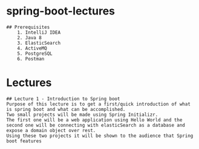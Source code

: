 # spring-boot-lectures

	## Prerequisites
		1. IntelliJ IDEA
		2. Java 8
		3. ElasticSearch 
		4. ActiveMQ
		5. PostgreSQL
		6. Postman 

# Lectures

	## Lecture 1 - Introduction to Spring boot
	Purpose of this lecture is to get a first/quick introduction of what is spring boot and what can be accomplished. 
	Two small projects will be made using Spring Initializr. 
	The first one will be a web application using Hello World and the second one will be connecting with elasticSearch as a database and expose a domain object over rest.
	Using these two projects it will be shown to the audience that Spring boot features 